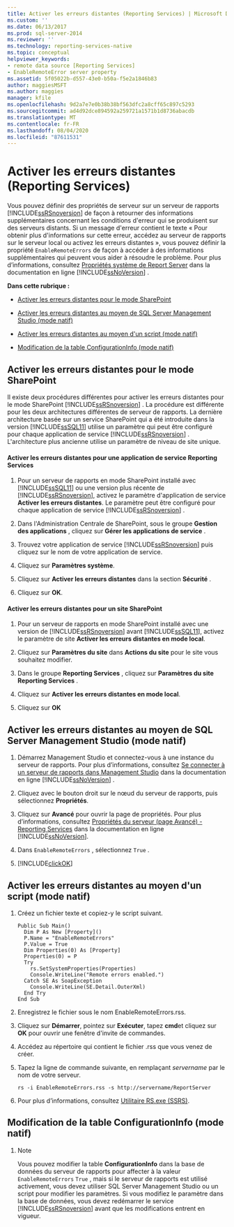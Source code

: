 ```yaml
---
title: Activer les erreurs distantes (Reporting Services) | Microsoft Docs
ms.custom: ''
ms.date: 06/13/2017
ms.prod: sql-server-2014
ms.reviewer: ''
ms.technology: reporting-services-native
ms.topic: conceptual
helpviewer_keywords:
- remote data source [Reporting Services]
- EnableRemoteError server property
ms.assetid: 5f05022b-d557-43e0-b50a-f5e2a1846b83
author: maggiesMSFT
ms.author: maggies
manager: kfile
ms.openlocfilehash: 9d2a7e7e0b38b38bf563dfc2a8cff65c897c5293
ms.sourcegitcommit: ad4d92dce894592a259721a1571b1d8736abacdb
ms.translationtype: MT
ms.contentlocale: fr-FR
ms.lasthandoff: 08/04/2020
ms.locfileid: "87611531"
---
```

# <a name="enable-remote-errors-reporting-services"></a>Activer les erreurs distantes (Reporting Services)
  Vous pouvez définir des propriétés de serveur sur un serveur de rapports [!INCLUDE[ssRSnoversion](../../includes/ssrsnoversion-md.md)] de façon à retourner des informations supplémentaires concernant les conditions d'erreur qui se produisent sur des serveurs distants. Si un message d'erreur contient le texte « Pour obtenir plus d'informations sur cette erreur, accédez au serveur de rapports sur le serveur local ou activez les erreurs distantes », vous pouvez définir la propriété `EnableRemoteErrors` de façon à accéder à des informations supplémentaires qui peuvent vous aider à résoudre le problème. Pour plus d’informations, consultez [Propriétés système de Report Server](../report-server-web-service/net-framework/reporting-services-properties-report-server-system-properties.md) dans la documentation en ligne [!INCLUDE[ssNoVersion](../../includes/ssnoversion-md.md)] .  
  
 **Dans cette rubrique :**  
  
-   [Activer les erreurs distantes pour le mode SharePoint](#bkmk_sharepoint)  
  
-   [Activer les erreurs distantes au moyen de SQL Server Management Studio (mode natif)](#bkmk_mgtStudio)  
  
-   [Activer les erreurs distantes au moyen d'un script (mode natif)](#bkmk_script)  
  
-   [Modification de la table ConfigurationInfo (mode natif)](#bkmk_ConfigurationInfo)  
  
##  <a name="enable-remote-errors-for-sharepoint-mode"></a><a name="bkmk_sharepoint"></a> Activer les erreurs distantes pour le mode SharePoint  
 Il existe deux procédures différentes pour activer les erreurs distantes pour le mode SharePoint [!INCLUDE[ssRSnoversion](../../includes/ssrsnoversion-md.md)] . La procédure est différente pour les deux architectures différentes de serveur de rapports. La dernière architecture basée sur un service SharePoint qui a été introduite dans la version [!INCLUDE[ssSQL11](../../includes/sssql11-md.md)] utilise un paramètre qui peut être configuré pour chaque application de service [!INCLUDE[ssRSnoversion](../../includes/ssrsnoversion-md.md)] . L'architecture plus ancienne utilise un paramètre de niveau de site unique.  
  
#### <a name="enable-remote-errors-for-a-reporting-services-service-application"></a>Activer les erreurs distantes pour une application de service Reporting Services  
  
1.  Pour un serveur de rapports en mode SharePoint installé avec [!INCLUDE[ssSQL11](../../includes/sssql11-md.md)] ou une version plus récente de [!INCLUDE[ssRSnoversion](../../includes/ssrsnoversion-md.md)], activez le paramètre d'application de service **Activer les erreurs distantes**. Le paramètre peut être configuré pour chaque application de service [!INCLUDE[ssRSnoversion](../../includes/ssrsnoversion-md.md)] .  
  
2.  Dans l'Administration Centrale de SharePoint, sous le groupe **Gestion des applications** , cliquez sur **Gérer les applications de service** .  
  
3.  Trouvez votre application de service [!INCLUDE[ssRSnoversion](../../includes/ssrsnoversion-md.md)] puis cliquez sur le nom de votre application de service.  
  
4.  Cliquez sur **Paramètres système**.  
  
5.  Cliquez sur **Activer les erreurs distantes** dans la section **Sécurité** .  
  
6.  Cliquez sur **OK**.  
  
#### <a name="enable-remote-errors-for-a-sharepoint-site"></a>Activer les erreurs distantes pour un site SharePoint  
  
1.  Pour un serveur de rapports en mode SharePoint installé avec une version de [!INCLUDE[ssRSnoversion](../../includes/ssrsnoversion-md.md)] avant [!INCLUDE[ssSQL11](../../includes/sssql11-md.md)], activez le paramètre de site **Activer les erreurs distantes en mode local**.  
  
2.  Cliquez sur **Paramètres du site** dans **Actions du site** pour le site vous souhaitez modifier.  
  
3.  Dans le groupe **Reporting Services** , cliquez sur **Paramètres du site Reporting Services** .  
  
4.  Cliquez sur **Activer les erreurs distantes en mode local**.  
  
5.  Cliquez sur **OK**  
  
##  <a name="enable-remote-errors-through-sql-server-management-studio-native-mode"></a><a name="bkmk_mgtStudio"></a> Activer les erreurs distantes au moyen de SQL Server Management Studio (mode natif)  
  
1.  Démarrez Management Studio et connectez-vous à une instance du serveur de rapports. Pour plus d’informations, consultez [Se connecter à un serveur de rapports dans Management Studio](../tools/connect-to-a-report-server-in-management-studio.md) dans la documentation en ligne [!INCLUDE[ssNoVersion](../../includes/ssnoversion-md.md)] .  
  
2.  Cliquez avec le bouton droit sur le nœud du serveur de rapports, puis sélectionnez **Propriétés**.  
  
3.  Cliquez sur **Avancé** pour ouvrir la page de propriétés. Pour plus d’informations, consultez [Propriétés du serveur &#40;page Avancé&#41; - Reporting Services](../tools/server-properties-advanced-page-reporting-services.md) dans la documentation en ligne [!INCLUDE[ssNoVersion](../../includes/ssnoversion-md.md)].  
  
4.  Dans `EnableRemoteErrors` , sélectionnez `True` .  
  
5.  [!INCLUDE[clickOK](../../includes/clickok-md.md)]  
  
##  <a name="enable-remote-errors-through-script-native-mode"></a><a name="bkmk_script"></a> Activer les erreurs distantes au moyen d'un script (mode natif)  
  
1.  Créez un fichier texte et copiez-y le script suivant.  
  
    ```  
    Public Sub Main()  
      Dim P As New [Property]()  
      P.Name = "EnableRemoteErrors"  
      P.Value = True  
      Dim Properties(0) As [Property]  
      Properties(0) = P  
      Try  
        rs.SetSystemProperties(Properties)  
        Console.WriteLine("Remote errors enabled.")  
      Catch SE As SoapException  
        Console.WriteLine(SE.Detail.OuterXml)  
      End Try  
    End Sub  
    ```  
  
2.  Enregistrez le fichier sous le nom EnableRemoteErrors.rss.  
  
3.  Cliquez sur **Démarrer**, pointez sur **Exécuter**, tapez **cmd**et cliquez sur **OK** pour ouvrir une fenêtre d'invite de commandes.  
  
4.  Accédez au répertoire qui contient le fichier .rss que vous venez de créer.  
  
5.  Tapez la ligne de commande suivante, en remplaçant *servername* par le nom de votre serveur.  
  
    ```  
    rs -i EnableRemoteErrors.rss -s http://servername/ReportServer  
    ```  
  
6.  Pour plus d’informations, consultez [Utilitaire RS.exe &#40;SSRS&#41;](../tools/rs-exe-utility-ssrs.md).  
  
##  <a name="modifying-the-configurationinfo-table-native-mode"></a><a name="bkmk_ConfigurationInfo"></a> Modification de la table ConfigurationInfo (mode natif)  
  
1.  > [!NOTE]  
    >  Vous pouvez modifier la table **ConfigurationInfo** dans la base de données du serveur de rapports pour affecter à la valeur `EnableRemoteErrors` `True` , mais si le serveur de rapports est utilisé activement, vous devez utiliser SQL Server Management Studio ou un script pour modifier les paramètres. Si vous modifiez le paramètre dans la base de données, vous devez redémarrer le service [!INCLUDE[ssRSnoversion](../../includes/ssrsnoversion-md.md)] avant que les modifications entrent en vigueur.  
  
  
